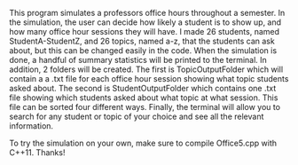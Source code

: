 This program simulates a professors office hours throughout a semester. In the simulation, the user can decide how likely a student is to show up, and how many office hour sessions they will have. I made 26 students, named StudentA-StudentZ, and 26 topics, named a-z, that the students can ask about, but this can be changed easily in the code. When the simulation is done, a handful of summary statistics will be printed to the terminal. In addition, 2 folders will be created. The first is TopicOutputFolder which will contain a a .txt file for each office hour session showing what topic students asked about. The second is StudentOutputFolder which contains one .txt file showing which students asked about what topic at what session. This file can be sorted four different ways. Finally, the terminal will allow you to search for any student or topic of your choice and see all the relevant information.

To try the simulation on your own, make sure to compile Office5.cpp with C++11. Thanks!
